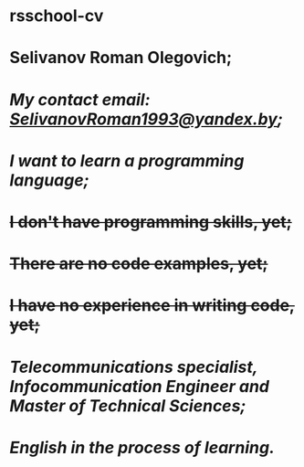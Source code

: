 # rsschool-cv
# Selivanov Roman Olegovich;
# *My contact email: SelivanovRoman1993@yandex.by;*
# ___I want to learn a programming language;___
# ~~I don't have programming skills, yet;~~
# ~~There are no code examples, yet;~~
# ~~I have no experience in writing code, yet;~~
# *Telecommunications specialist, Infocommunication Engineer and Master of Technical Sciences;*
# ___English in the process of learning.___
